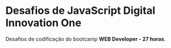 
# Desafios de JavaScript Digital Innovation One <br>
Desafios de codificação do bootcamp <b>WEB Developer - 27 horas</b>.
